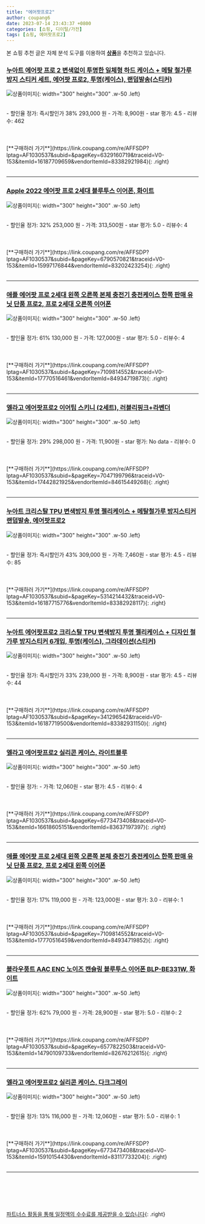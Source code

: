 ```yaml
---
title: "에어팟프로2"
author: coupang6
date: 2023-07-14 23:43:37 +0800
categories: [쇼핑, 디이털/가전]
tags: [쇼핑, 에어팟프로2]
---
```


본 쇼핑 추천 글은 자체 분석 도구를 이용하여 [**상품**](https://link.coupang.com/a/bao1ui)을 추천하고 있습니다.

### [누아트 에어팟 프로 2 변색없이 투명한 일체형 하드 케이스 + 메탈 철가루 방지 스티커 세트, 에어팟 프로2, 투명(케이스), 랜덤발송(스티커)](https://link.coupang.com/re/AFFSDP?lptag=AF1030537&subid=&pageKey=6329160719&traceid=V0-153&itemId=16187709659&vendorItemId=83382921984)

![상품이미지](https://thumbnail7.coupangcdn.com/thumbnails/remote/230x230ex/image/retail/images/4964774914442991-0133b2aa-1f9d-4f29-a85f-b47d474c30f1.jpg){: width="300" height="300" .w-50 .left}


<br>
- 할인율 정가: 즉시할인가 38%  293,000   원
- 가격: 8,900원
- star 평가: 4.5
- 리뷰수: 462
<br>
<br>
<br>
<br>
[**구매하러 가기**](https://link.coupang.com/re/AFFSDP?lptag=AF1030537&subid=&pageKey=6329160719&traceid=V0-153&itemId=16187709659&vendorItemId=83382921984){: .right}
<br>
<br>

---

### [Apple 2022 에어팟 프로 2세대 블루투스 이어폰, 화이트](https://link.coupang.com/re/AFFSDP?lptag=AF1030537&subid=&pageKey=6790570821&traceid=V0-153&itemId=15997176844&vendorItemId=83202423254)

![상품이미지](https://thumbnail7.coupangcdn.com/thumbnails/remote/230x230ex/image/retail/images/2022/09/21/15/3/33936cab-016e-41a1-bc44-94cdfffe0a5e.jpg){: width="300" height="300" .w-50 .left}


<br>
- 할인율 정가: 32%  253,000   원
- 가격: 313,500원
- star 평가: 5.0
- 리뷰수: 4
<br>
<br>
<br>
<br>
[**구매하러 가기**](https://link.coupang.com/re/AFFSDP?lptag=AF1030537&subid=&pageKey=6790570821&traceid=V0-153&itemId=15997176844&vendorItemId=83202423254){: .right}
<br>
<br>

---

### [애플 에어팟 프로 2세대 왼쪽 오른쪽 본체 충전기 충전케이스 한쪽 판매 유닛 단품 프로2, 프로 2세대 오른쪽 이어폰](https://link.coupang.com/re/AFFSDP?lptag=AF1030537&subid=&pageKey=7109814552&traceid=V0-153&itemId=17770516461&vendorItemId=84934719873)

![상품이미지](https://thumbnail9.coupangcdn.com/thumbnails/remote/230x230ex/image/vendor_inventory/0003/751a1f781e3162d91a6cc4d10fb018ecd603eab9029631b5b60c85bf5557.jpg){: width="300" height="300" .w-50 .left}


<br>
- 할인율 정가: 61%  130,000   원
- 가격: 127,000원
- star 평가: 5.0
- 리뷰수: 4
<br>
<br>
<br>
<br>
[**구매하러 가기**](https://link.coupang.com/re/AFFSDP?lptag=AF1030537&subid=&pageKey=7109814552&traceid=V0-153&itemId=17770516461&vendorItemId=84934719873){: .right}
<br>
<br>

---

### [엘라고 에어팟프로2 이어팁 스키니 (2세트), 러블리핑크+라벤더](https://link.coupang.com/re/AFFSDP?lptag=AF1030537&subid=&pageKey=7047199796&traceid=V0-153&itemId=17442821925&vendorItemId=84615449268)

![상품이미지](https://thumbnail10.coupangcdn.com/thumbnails/remote/230x230ex/image/vendor_inventory/db9e/e86b58bbd87f4119f3737f5d818c52dde20db9904b995356f0e3febe4695.jpg){: width="300" height="300" .w-50 .left}


<br>
- 할인율 정가: 29%  298,000   원
- 가격: 11,900원
- star 평가: No data
- 리뷰수: 0
<br>
<br>
<br>
<br>
[**구매하러 가기**](https://link.coupang.com/re/AFFSDP?lptag=AF1030537&subid=&pageKey=7047199796&traceid=V0-153&itemId=17442821925&vendorItemId=84615449268){: .right}
<br>
<br>

---

### [누아트 크리스탈 TPU 변색방지 투명 젤리케이스 + 메탈철가루 방지스티커 랜덤발송, 에어팟프로2](https://link.coupang.com/re/AFFSDP?lptag=AF1030537&subid=&pageKey=5314214432&traceid=V0-153&itemId=16187715776&vendorItemId=83382928117)

![상품이미지](https://thumbnail9.coupangcdn.com/thumbnails/remote/230x230ex/image/retail/images/2022/10/06/12/3/0793e449-4447-4e49-a92b-0cd05527a8b3.jpg){: width="300" height="300" .w-50 .left}


<br>
- 할인율 정가: 즉시할인가 43%  309,000   원
- 가격: 7,460원
- star 평가: 4.5
- 리뷰수: 85
<br>
<br>
<br>
<br>
[**구매하러 가기**](https://link.coupang.com/re/AFFSDP?lptag=AF1030537&subid=&pageKey=5314214432&traceid=V0-153&itemId=16187715776&vendorItemId=83382928117){: .right}
<br>
<br>

---

### [누아트 에어팟프로2 크리스탈 TPU 변색방지 투명 젤리케이스 + 디자인 철가루 방지스티커 6개입, 투명(케이스), 그라데이션(스티커)](https://link.coupang.com/re/AFFSDP?lptag=AF1030537&subid=&pageKey=341296542&traceid=V0-153&itemId=16187719500&vendorItemId=83382931150)

![상품이미지](https://thumbnail10.coupangcdn.com/thumbnails/remote/230x230ex/image/retail/images/2022/10/06/12/8/2a4309ec-f68c-4f62-a50f-7fc67dbc25fa.jpg){: width="300" height="300" .w-50 .left}


<br>
- 할인율 정가: 즉시할인가 33%  239,000   원
- 가격: 8,900원
- star 평가: 4.5
- 리뷰수: 44
<br>
<br>
<br>
<br>
[**구매하러 가기**](https://link.coupang.com/re/AFFSDP?lptag=AF1030537&subid=&pageKey=341296542&traceid=V0-153&itemId=16187719500&vendorItemId=83382931150){: .right}
<br>
<br>

---

### [엘라고 에어팟프로2 실리콘 케이스, 라이트블루](https://link.coupang.com/re/AFFSDP?lptag=AF1030537&subid=&pageKey=6773473408&traceid=V0-153&itemId=16618605151&vendorItemId=83637197397)

![상품이미지](https://thumbnail8.coupangcdn.com/thumbnails/remote/230x230ex/image/vendor_inventory/e9c0/6b7650e64dbb0398b443816dbd87c4233acfc98c4a6f4349384a8e1fc501.jpg){: width="300" height="300" .w-50 .left}


<br>
- 할인율 정가: 
- 가격: 12,060원
- star 평가: 4.5
- 리뷰수: 4
<br>
<br>
<br>
<br>
[**구매하러 가기**](https://link.coupang.com/re/AFFSDP?lptag=AF1030537&subid=&pageKey=6773473408&traceid=V0-153&itemId=16618605151&vendorItemId=83637197397){: .right}
<br>
<br>

---

### [애플 에어팟 프로 2세대 왼쪽 오른쪽 본체 충전기 충전케이스 한쪽 판매 유닛 단품 프로2, 프로 2세대 왼쪽 이어폰](https://link.coupang.com/re/AFFSDP?lptag=AF1030537&subid=&pageKey=7109814552&traceid=V0-153&itemId=17770516459&vendorItemId=84934719852)

![상품이미지](https://thumbnail9.coupangcdn.com/thumbnails/remote/230x230ex/image/vendor_inventory/0003/751a1f781e3162d91a6cc4d10fb018ecd603eab9029631b5b60c85bf5557.jpg){: width="300" height="300" .w-50 .left}


<br>
- 할인율 정가: 17%  119,000   원
- 가격: 123,000원
- star 평가: 3.0
- 리뷰수: 1
<br>
<br>
<br>
<br>
[**구매하러 가기**](https://link.coupang.com/re/AFFSDP?lptag=AF1030537&subid=&pageKey=7109814552&traceid=V0-153&itemId=17770516459&vendorItemId=84934719852){: .right}
<br>
<br>

---

### [블라우풍트 AAC ENC 노이즈 캔슬링 블루투스 이어폰 BLP-BE331W, 화이트](https://link.coupang.com/re/AFFSDP?lptag=AF1030537&subid=&pageKey=6577822503&traceid=V0-153&itemId=14790109733&vendorItemId=82676212615)

![상품이미지](https://thumbnail7.coupangcdn.com/thumbnails/remote/230x230ex/image/vendor_inventory/00a6/54c86d39dd4149a276455d8e0524d7fb5c89bb63d49632b53a81704698ec.jpg){: width="300" height="300" .w-50 .left}


<br>
- 할인율 정가: 62%  79,000   원
- 가격: 28,900원
- star 평가: 5.0
- 리뷰수: 2
<br>
<br>
<br>
<br>
[**구매하러 가기**](https://link.coupang.com/re/AFFSDP?lptag=AF1030537&subid=&pageKey=6577822503&traceid=V0-153&itemId=14790109733&vendorItemId=82676212615){: .right}
<br>
<br>

---

### [엘라고 에어팟프로2 실리콘 케이스, 다크그레이](https://link.coupang.com/re/AFFSDP?lptag=AF1030537&subid=&pageKey=6773473408&traceid=V0-153&itemId=15910154430&vendorItemId=83117733204)

![상품이미지](https://thumbnail9.coupangcdn.com/thumbnails/remote/230x230ex/image/vendor_inventory/1daa/8203c9dcfde52f8bea2f7ee0d77f006bfd0652b6a2156a255dda6a819965.jpg){: width="300" height="300" .w-50 .left}


<br>
- 할인율 정가: 13%  116,000   원
- 가격: 12,060원
- star 평가: 5.0
- 리뷰수: 1
<br>
<br>
<br>
<br>
[**구매하러 가기**](https://link.coupang.com/re/AFFSDP?lptag=AF1030537&subid=&pageKey=6773473408&traceid=V0-153&itemId=15910154430&vendorItemId=83117733204){: .right}
<br>
<br>

---
<br><br><br><br><br> [파트너스 활동을 통해 일정액의 수수료를 제공받을 수 있습니다](https://link.coupang.com/a/bao1ui){: .right}